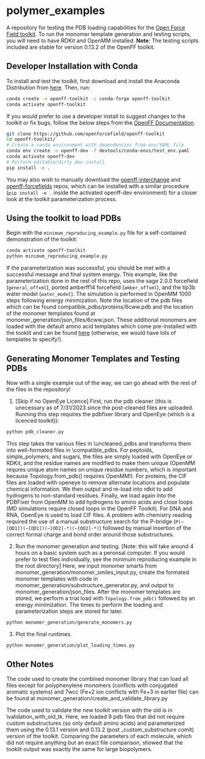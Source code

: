 # polymer_examples
A repository for testing the PDB loading capabilities for the [Open Force Field toolkit](https://github.com/openforcefield/openff-toolkit). To run the monomer template generation and testing scripts, you will need to have RDKit and OpenMM installed.
**Note**: The testing scripts included are stable for version 0.13.2 of the OpenFF toolkit. 
## Developer Installation with Conda
To install and test the toolkit, first download and install the Anaconda Distribution from [here](https://www.anaconda.com/download). Then, run:
```sh
conda create -n openff-toolkit -c conda-forge openff-toolkit
conda activate openff-toolkit
```
If you would prefer to use a developer install to suggest changes to the toolkit or fix bugs, follow the below steps from the [OpenFF Documentation](https://docs.openforcefield.org/projects/toolkit/en/latest/users/developing.html#setting-up-a-development-environment).
```sh
git clone https://github.com/openforcefield/openff-toolkit
cd openff-toolkit/
# Create a conda environment with dependencies from env/YAML file
conda env create -n openff-dev -f devtools/conda-envs/test_env.yaml
conda activate openff-dev
# Perform editable/dirty dev install
pip install -e .
```
You may also wish to manually download the [openff-interchange](https://github.com/openforcefield/openff-interchange) and [openff-forcefields](https://github.com/openforcefield/openff-forcefields) repos, which can be installed with a similar procedure (`pip install -e .` inside the activated openff-dev environment) for a closer look at the toolkit parameterization process.
## Using the toolkit to load PDBs
Begin with the `minimum_reproducing_example.py` file for a self-contained demonstration of the toolkit:
```sh
conda activate openff-toolkit
python minimum_reproducing_example.py
```
If the parameterization was successful, you should be met with a successful message and final system energy. This example, like the parameterization done in the rest of this repo, uses the sage 2.0.0 forcefield (`general_offxml`), ported amberff14 forcefield (`amber_offxml`), and the tip3b water model (`water_model`). The simulation is performed in OpenMM 1000 steps following energy minimization. Note the location of the pdb files which can be found compatible_pdbs/proteins/6cww.pdb and the location of the monomer templates found at monomer_generation/json_files/6cww.json. These additional monomers are loaded with the default amino acid templates which come pre-installed with the tooklit and can be found [here](https://github.com/openforcefield/openff-toolkit/blob/main/openff/toolkit/data/proteins/aa_residues_substructures_explicit_bond_orders_with_caps_explicit_connectivity.json) (otherwise, we would have lots of templates to specify!). 
## Generating Monomer Templates and Testing PDBs
Now with a single example out of the way, we can go ahead with the rest of the files in the repository!

1. [Skip if no OpenEye Licence] First, run the pdb cleaner (this is unecessary as of 7/31/2023 since the post-cleaned files are uploaded. Running this step requires the pdbfixer library and OpenEye (which is a licenced toolkit)):
```sh
python pdb_cleaner.py
```
This step takes the various files in \uncleaned_pdbs and transforms them into well-formated files in \compatible_pdbs. 
For peptoids, simple_polymers, and sugars, the files are simply loaded with OpenEye or RDKit, and the residue names are modified to make them unique (OpenMM requres unique atom names on unique residue numbers, which is important because Topology.from_pdb() requires OpenMM!).
For proteins, the CIF files are loaded with openeye to remove alternate locations and populate chemical information. We then output and re-load into rdkit to add hydrogens to non-standard residues. Finally, we load again into the PDBFixer from OpenMM to add hydrogens to amino acids and close loops (MD simulations require closed loops in the OpenFF Toolkit). 
For DNA and RNA, OpenEye is used to load CIF files. A problem with chemistry reading required the use of a manual substructure search for the P-bridge (`P(~[OD1])(~[OD1])(~[OD2]-*)(~[OD2]-*)`) followed by manual insertion of the correct formal charge and bond order around those substructures. 

2. Run the monomer generation and testing. [Note: this will take around 4 hours on a basic system such as a peronsal computer. If you would prefer to test files individually, see the minimum reproducing example in the root directory] Here, we input monomer smarts from monomer_generation/monomer_smiles_input.py, create the formated monomer templates with code in monomer_generation/substructure_generator.py, and output to monomer_generation/json_files. After the monomer templates are stored, we perform a trial load with `Topology.from_pdb()` followed by an energy minimization. The times to perform the loading and parameterization steps are stored for later.
```sh
python monomer_generation/generate_monomers.py
```

3. Plot the final runtimes.
```sh
python monomer_generation/plot_loading_times.py
```
## Other Notes
The code used to create the combined monomer library that can load all files except for polyphenylene monomers (conflicts with conjugated aromatic systems) and 7wcc (Fe+2 ion conflicts with Fe+3 in earlier file) can be found at monomer_generation/create_and_validate_library.py

The code used to validate the new toolkit version with the old is in \validation_with_old_tk. Here, we loaded 9 pdb files that did not require custom substructures (so only default amino acids) and parameterized them using the 0.13.1 version and 0.13.2 (post _custom_substructure comit) version of the toolkit. Comparing the parameters of each molecule, which did not require anything but an exact file comparison, showed that the tooklit output was exactly the same for large biopolymers. 
